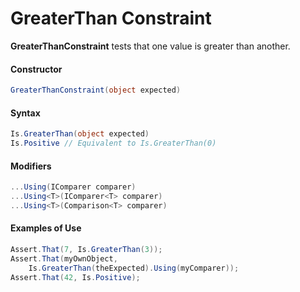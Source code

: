 # GreaterThan Constraint


**GreaterThanConstraint** tests that one value is greater than another.

#### Constructor

```csharp
GreaterThanConstraint(object expected)
```

#### Syntax

```csharp
Is.GreaterThan(object expected)
Is.Positive // Equivalent to Is.GreaterThan(0)
```

#### Modifiers

```csharp
...Using(IComparer comparer)
...Using<T>(IComparer<T> comparer)
...Using<T>(Comparison<T> comparer)
```

#### Examples of Use

```csharp
Assert.That(7, Is.GreaterThan(3));
Assert.That(myOwnObject, 
    Is.GreaterThan(theExpected).Using(myComparer));
Assert.That(42, Is.Positive);
```

